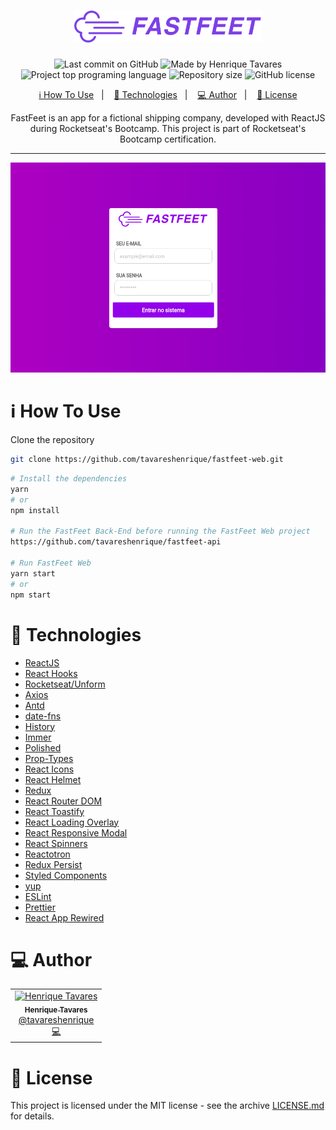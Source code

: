 <h1 align="center">
  <img alt="Fastfeet" title="Fastfeet" src="https://raw.githubusercontent.com/tavareshenrique/fastfeet-web/master/src/assets/fastfeet-logo%402x.png" width="300px" />
</h1>

<p align="center">
  <img alt="Last commit on GitHub" src="https://img.shields.io/github/last-commit/tavareshenrique/fastfeet-web?color=7D40E7">
  <img alt="Made by Henrique Tavares" src="https://img.shields.io/badge/made%20by-Henrique Tavares-%20?color=7D40E7">
  <img alt="Project top programing language" src="https://img.shields.io/github/languages/top/tavareshenrique/fastfeet-web?color=7D40E7">
  <img alt="Repository size" src="https://img.shields.io/github/repo-size/tavareshenrique/fastfeet-web?color=7D40E7">
  <img alt="GitHub license" src="https://img.shields.io/github/license/tavareshenrique/fastfeet-web?color=7D40E7">
</p>

<p align="center">
  <a href="#information_source-how-to-use">ℹ️ How To Use</a>&nbsp;&nbsp;&nbsp;|&nbsp;&nbsp;&nbsp;
  <a href="#rocket-technologies">🚀 Technologies</a>&nbsp;&nbsp;&nbsp;|&nbsp;&nbsp;&nbsp;
  <a href="#computer-author">💻 Author</a>&nbsp;&nbsp;&nbsp;|&nbsp;&nbsp;&nbsp;
  <a href="#memo-license">📝 License</a>
</p>

<p align="center">
  FastFeet is an app for a fictional shipping company, developed with ReactJS during Rocketseat's Bootcamp. This project is part of Rocketseat's Bootcamp certification.
</p>

---

![preview](./src/assets/preview.png)

# :information_source: How To Use

Clone the repository

```bash
git clone https://github.com/tavareshenrique/fastfeet-web.git
```

```bash
# Install the dependencies
yarn
# or
npm install

# Run the FastFeet Back-End before running the FastFeet Web project
https://github.com/tavareshenrique/fastfeet-api

# Run FastFeet Web
yarn start
# or
npm start
```

# :rocket: Technologies

- [ReactJS](https://pt-br.reactjs.org/)
- [React Hooks](https://pt-br.reactjs.org/docs/hooks-intro.html)
- [Rocketseat/Unform](https://github.com/Rocketseat/unform)
- [Axios](https://github.com/axios/axios)
- [Antd](https://ant.design/docs/react/introduce)
- [date-fns](https://date-fns.org/)
- [History](https://www.npmjs.com/package/history)
- [Immer](https://github.com/immerjs/immer)
- [Polished](https://github.com/styled-components/polished)
- [Prop-Types](https://www.npmjs.com/package/prop-types)
- [React Icons](https://react-icons.netlify.com/#/)
- [React Helmet](https://github.com/nfl/react-helmet)
- [Redux](https://redux.js.org/)
- [React Router DOM](https://reacttraining.com/react-router/web)
- [React Toastify](https://github.com/fkhadra/react-toastify)
- [React Loading Overlay](https://github.com/derrickpelletier/react-loading-overlay#readme)
- [React Responsive Modal](https://github.com/pradel/react-responsive-modal#readme)
- [React Spinners](https://github.com/davidhu2000/react-spinners)
- [Reactotron](https://github.com/infinitered/reactotron)
- [Redux Persist](https://github.com/rt2zz/redux-persist)
- [Styled Components](https://www.styled-components.com/)
- [yup](https://github.com/jquense/yup)
- [ESLint](https://eslint.org/)
- [Prettier](https://prettier.io/)
- [React App Rewired](https://github.com/timarney/react-app-rewired)

# :computer: Author

<table>
  <tr>
    <td align="center">
      <a href="http://github.com/tavareshenrique/">
        <img src="https://avatars1.githubusercontent.com/u/27022914?v=4" width="100px;" alt="Henrique Tavares"/>
        <br />
        <sub>
          <b>Henrique Tavares</b>
        </sub>
       </a>
       <br />
       <a href="https://www.linkedin.com/in/tavareshenrique/" title="Linkedin">@tavareshenrique</a>
       <br />
       <a href="https://github.com/tavareshenrique/FASTFEET-WEB/commits?author=tavareshenrique" title="Code">💻</a>
    </td>
  </tr>
</table>

# :memo: License

This project is licensed under the MIT license - see the archive [LICENSE.md](https://github.com/tavareshenrique/fastfeet-web/blob/master/LICENSE.md) for details.
